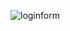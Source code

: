 ![loginform](https://user-images.githubusercontent.com/44538497/94358649-2b977880-00c0-11eb-8c10-9bfc5b56eb06.png)
